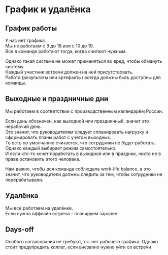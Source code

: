 # График и удалёнка

## График работы
У нас нет графика.  
Мы не работаем с 9 до 18 или с 10 до 19.  
Все в команде работают тогда, когда считают нужным.

Однако такая система не может применяться во вред, чтобы обмануть систему.  
Каждый участник встречи должен на ней присутствовать.  
Работа (результаты или артефакты) всегда должны быть доступны для команды.

## Выходные и праздничные дни
Мы работаем в соответствии с производственным календарём России.  

Если день обозначен, как выходной или праздничный, значит это нерабочий день.  
Это значит, что руководителям следует спланировать нагрузку и сформировать планы работ с учётом выходных.  
То есть по умолчанию считается, что сотрудники не будут работать.  
Однако каждый выбирает режим самостоятельно.  
И если кто-то хочет поработать в выходной или в праздник, никто не в праве остановить этого человека.

Нам важно, чтобы вся команда соблюдала work-life balance, а это значит, что руководители должны следить за тем, чтобы сотрудники не перерабатывали.

## Удалёнка
Мы все работаем на удалёнке.  
Если нужна оффлайн встреча - планируем заранее. 

## Days-off
Особого согласования не требуют, т.к. нет рабочего графика. Однако стоит предупредить коллег, если внезапно нужно уйти со встречи
